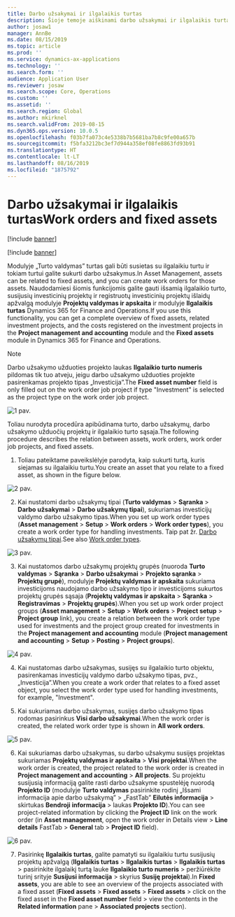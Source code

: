 ```yaml
---
title: Darbo užsakymai ir ilgalaikis turtas
description: Šioje temoje aiškinami darbo užsakymai ir ilgalaikis turtas modulyje „Turto valdymas”.
author: josaw1
manager: AnnBe
ms.date: 08/15/2019
ms.topic: article
ms.prod: ''
ms.service: dynamics-ax-applications
ms.technology: ''
ms.search.form: ''
audience: Application User
ms.reviewer: josaw
ms.search.scope: Core, Operations
ms.custom: ''
ms.assetid: ''
ms.search.region: Global
ms.author: mkirknel
ms.search.validFrom: 2019-08-15
ms.dyn365.ops.version: 10.0.5
ms.openlocfilehash: f03b7fa073c4e5338b7b5681ba7b8c9fe00a657b
ms.sourcegitcommit: f5bfa3212bc3ef7d944a358ef08fe8863fd93b91
ms.translationtype: HT
ms.contentlocale: lt-LT
ms.lasthandoff: 08/16/2019
ms.locfileid: "1875792"
---
```

# <a name="work-orders-and-fixed-assets"></a><span data-ttu-id="01622-103">Darbo užsakymai ir ilgalaikis turtas</span><span class="sxs-lookup"><span data-stu-id="01622-103">Work orders and fixed assets</span></span>


[!include [banner](../../includes/banner.md)]

[!include [banner](../../includes/preview-banner.md)]


<span data-ttu-id="01622-104">Modulyje „Turto valdymas” turtas gali būti susietas su ilgalaikiu turtu ir tokiam turtui galite sukurti darbo užsakymus.</span><span class="sxs-lookup"><span data-stu-id="01622-104">In Asset Management, assets can be related to fixed assets, and you can create work orders for those assets.</span></span> <span data-ttu-id="01622-105">Naudodamiesi šiomis funkcijomis galite gauti išsamią ilgalaikio turto, susijusių investicinių projektų ir registruotų investicinių projektų išlaidų apžvalgą modulyje **Projektų valdymas ir apskaita** ir modulyje **Ilgalaikis turtas** Dynamics 365 for Finance and Operations.</span><span class="sxs-lookup"><span data-stu-id="01622-105">If you use this functionality, you can get a complete overview of fixed assets, related investment projects, and the costs registered on the investment projects in the **Project management and accounting** module and the **Fixed assets** module in Dynamics 365 for Finance and Operations.</span></span>

>[!NOTE]
><span data-ttu-id="01622-106">Darbo užsakymo užduoties projekto laukas **Ilgalaikio turto numeris** pildomas tik tuo atveju, jeigu darbo užsakymo užduoties projekte pasirenkamas projekto tipas „Investicija”.</span><span class="sxs-lookup"><span data-stu-id="01622-106">The **Fixed asset number** field is only filled out on the work order job project if type "Investment" is selected as the project type on the work order job project.</span></span>

![1 pav.](media/24-work-orders.png)

<span data-ttu-id="01622-108">Toliau nurodyta procedūra apibūdinama turto, darbo užsakymų, darbo užsakymo užduočių projektų ir ilgalaikio turto sąsaja.</span><span class="sxs-lookup"><span data-stu-id="01622-108">The following procedure describes the relation between assets, work orders, work order job projects, and fixed assets.</span></span>

1. <span data-ttu-id="01622-109">Toliau pateiktame paveikslėlyje parodyta, kaip sukurti turtą, kuris siejamas su ilgalaikiu turtu.</span><span class="sxs-lookup"><span data-stu-id="01622-109">You create an asset that you relate to a fixed asset, as shown in the figure below.</span></span>

![2 pav.](media/25-work-orders.png)

2. <span data-ttu-id="01622-111">Kai nustatomi darbo užsakymų tipai (**Turto valdymas** > **Sąranka** > **Darbo užsakymai** > **Darbo užsakymų tipai**), sukuriamas investicijų valdymo darbo užsakymo tipas.</span><span class="sxs-lookup"><span data-stu-id="01622-111">When you set up work order types (**Asset management** > **Setup** > **Work orders** > **Work order types**), you create a work order type for handling investments.</span></span> <span data-ttu-id="01622-112">Taip pat žr. [Darbo užsakymų tipai](../setup-for-work-orders/work-order-types.md).</span><span class="sxs-lookup"><span data-stu-id="01622-112">See also [Work order types](../setup-for-work-orders/work-order-types.md).</span></span>

![3 pav.](media/26-work-orders.png)

3. <span data-ttu-id="01622-114">Kai nustatomos darbo užsakymų projektų grupės (nuoroda **Turto valdymas** > **Sąranka** > **Darbo užsakymai** > **Projekto sąranka** > **Projektų grupė**), modulyje **Projektų valdymas ir apskaita** sukuriama investicijoms naudojamo darbo užsakymo tipo ir investicijoms sukurtos projektų grupės sąsaja (**Projektų valdymas ir apskaita** > **Sąranka** > **Registravimas** > **Projektų grupės**).</span><span class="sxs-lookup"><span data-stu-id="01622-114">When you set up work order project groups (**Asset management** > **Setup** > **Work orders** > **Project setup** > **Project group** link), you create a relation between the work order type used for investments and the project group created for investments in the **Project management and accounting** module (**Project management and accounting** > **Setup** > **Posting** > **Project groups**).</span></span>

![4 pav.](media/27-work-orders.png)

4. <span data-ttu-id="01622-116">Kai nustatomas darbo užsakymas, susijęs su ilgalaikio turto objektu, pasirenkamas investicijų valdymo darbo užsakymo tipas, pvz., „Investicija”.</span><span class="sxs-lookup"><span data-stu-id="01622-116">When you create a work order that relates to a fixed asset object, you select the work order type used for handling investments, for example, "Investment".</span></span>

5. <span data-ttu-id="01622-117">Kai sukuriamas darbo užsakymas, susijęs darbo užsakymo tipas rodomas pasirinkus **Visi darbo užsakymai**.</span><span class="sxs-lookup"><span data-stu-id="01622-117">When the work order is created, the related work order type is shown in **All work orders**.</span></span>

![5 pav.](media/28-work-orders.png)

6. <span data-ttu-id="01622-119">Kai sukuriamas darbo užsakymas, su darbo užsakymu susijęs projektas sukuriamas **Projektų valdymas ir apskaita** > **Visi projektai**.</span><span class="sxs-lookup"><span data-stu-id="01622-119">When the work order is created, the project related to the work order is created in **Project management and accounting** > **All projects**.</span></span> <span data-ttu-id="01622-120">Su projektu susijusią informaciją galite rasti darbo užsakyme spustelėję nuorodą **Projekto ID** (modulyje **Turto valdymas** pasirinkite rodinį „Išsami informacija apie darbo užsakymą” > „FastTab” **Eilutės informacija** > skirtukas **Bendroji informacija** > laukas **Projekto ID**).</span><span class="sxs-lookup"><span data-stu-id="01622-120">You can see project-related information by clicking the **Project ID** link on the work order (in **Asset management**, open the work order in Details view > **Line details** FastTab > **General** tab > **Project ID** field).</span></span>

![6 pav.](media/29-work-orders.png)

7. <span data-ttu-id="01622-122">Pasirinkę **Ilgalaikis turtas**, galite pamatyti su ilgalaikiu turtu susijusių projektų apžvalgą (**Ilgalaikis turtas** > **Ilgalaikis turtas** > **Ilgalaikis turtas** > pasirinkite ilgalaikį turtą lauke **Ilgalaikio turto numeris** > peržiūrėkite turinį srityje **Susijusi informacija** > skyrius **Susiję projektai**).</span><span class="sxs-lookup"><span data-stu-id="01622-122">In **Fixed assets**, you are able to see an overview of the projects associated with a fixed asset (**Fixed assets** > **Fixed assets** > **Fixed assets** > click on the fixed asset in the **Fixed asset number** field > view the contents in the **Related information** pane > **Associated projects** section).</span></span>

